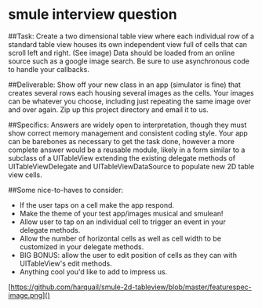 # smule interview question

##Task:
Create a two dimensional table view where each individual row of a standard
table view houses its own independent view full of cells that can scroll left and
right. (See image)
Data should be loaded from an online source such as a google image search.
Be sure to use asynchronous code to handle your callbacks.

##Deliverable:
Show off your new class in an app (simulator is fine) that creates several rows
each housing several images as the cells. Your images can be whatever you
choose, including just repeating the same image over and over again. Zip up this
project directory and email it to us.

##Specifics:
Answers are widely open to interpretation, though they must show correct
memory management and consistent coding style. Your app can be barebones
as necessary to get the task done, however a more complete answer would be a
reusable module, likely in a form similar to a subclass of a UITableView extending
the existing delegate methods of UITableViewDelegate and
UITableViewDataSource to populate new 2D table view cells.

##Some nice-to-haves to consider:
* If the user taps on a cell make the app respond.
* Make the theme of your test app/images musical and smulean!
* Allow user to tap on an individual cell to trigger an event in your delegate
methods.
* Allow the number of horizontal cells as well as cell width to be customized in your
delegate methods.
* BIG BONUS: allow the user to edit position of cells as they can with
UITableView's edit methods.
* Anything cool you'd like to add to impress us.

[https://github.com/harquail/smule-2d-tableview/blob/master/featurespec-image.png]()
